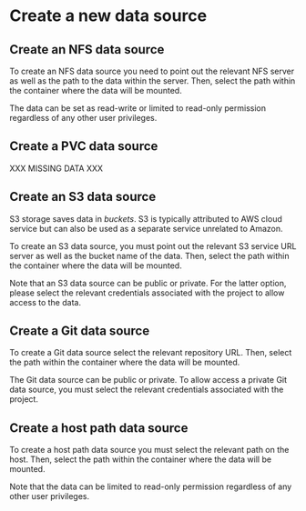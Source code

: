 # Create a new data source

## Create an NFS data source

To create an NFS data source you need to point out the relevant NFS server as well as the path to the data within the server. Then, select the path within the container where the data will be mounted.

The data can be set as read-write or limited to read-only permission regardless of any other user privileges. 

## Create a PVC data source

XXX MISSING DATA XXX

## Create an S3 data source
S3 storage saves data in _buckets_. S3 is typically attributed to AWS cloud service but can also be used as a separate service unrelated to Amazon. 

To create an S3 data source, you must point out the relevant S3 service URL server as well as the bucket name of the data. Then, select the path within the container where the data will be mounted.

Note that an S3 data source can be public or private. For the latter option, please select the relevant credentials associated with the project to allow access to the data.

## Create a Git data source

To create a Git data source select the relevant repository URL. Then, select the path within the container where the data will be mounted.

The Git data source can be public or private. To allow access a private Git data source, you must select the relevant credentials associated with the project. 

## Create a host path data source

To create a host path data source you must select the relevant path on the host. Then, select the path within the container where the data will be mounted.

Note that the data can be limited to read-only permission regardless of any other user privileges. 


